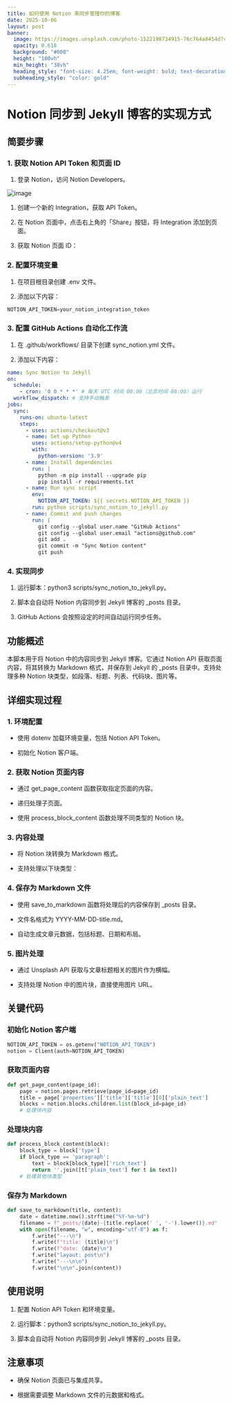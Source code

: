 ```yaml
---
title: 如何使用 Notion 来同步管理你的博客
date: 2025-10-06
layout: post
banner:
  image: https://images.unsplash.com/photo-1522198734915-76c764a8454d?crop=entropy&cs=tinysrgb&fit=max&fm=jpg&ixid=M3w2OTIwMzJ8MHwxfHJhbmRvbXx8fHx8fHx8fDE3NTk3NjA0NTl8&ixlib=rb-4.1.0&q=80&w=1080
  opacity: 0.618
  background: "#000"
  height: "100vh"
  min_height: "38vh"
  heading_style: "font-size: 4.25em; font-weight: bold; text-decoration: underline"
  subheading_style: "color: gold"
---
```


# Notion 同步到 Jekyll 博客的实现方式

## 简要步骤

### 1. 获取 Notion API Token 和页面 ID

1. 登录 Notion，访问 Notion Developers。

![image](https://prod-files-secure.s3.us-west-2.amazonaws.com/a7a0cc5a-89b9-4cda-8686-1fba0ca52f40/d19c1afe-dea5-4312-9333-786b0ba83054/image.png?X-Amz-Algorithm=AWS4-HMAC-SHA256&X-Amz-Content-Sha256=UNSIGNED-PAYLOAD&X-Amz-Credential=ASIAZI2LB4662T5JTZ35%2F20251006%2Fus-west-2%2Fs3%2Faws4_request&X-Amz-Date=20251006T142059Z&X-Amz-Expires=3600&X-Amz-Security-Token=IQoJb3JpZ2luX2VjEPP%2F%2F%2F%2F%2F%2F%2F%2F%2F%2FwEaCXVzLXdlc3QtMiJHMEUCIQDZK6LRw06LaBEU%2FLd2GXm2M6r%2B7s5oeglHknzHZWgTdgIgTYQQsuZt9nCglCdnDwI41dKvzOom87N8nhuNrm%2Fqd3AqiAQIjP%2F%2F%2F%2F%2F%2F%2F%2F%2F%2FARAAGgw2Mzc0MjMxODM4MDUiDM0o0WAjmC1xh%2BsZMCrcA86oVukaAQMAKgVnRjQ%2BECHB71ifqs5tHJ416m%2FTkIBJeit6mNTMuckfFW5LQwGqFaS1kuwc9nIG1wADJWS%2FQSDYB4wbr3PDfgjfIrQeRRUtHTDtPk5ha%2BzaXflnuuRdGYAVpB5XB40kgDUGXQVLyLU4T%2BjJj3CofPPHcTz%2B08BR%2F4EDQo81Hl0U%2FKgVDqSSqZlLMSR6Kt3b%2Bs9Ixxdbji04CoWfCmZM7WytENn6oRnGm6tiwG3%2B8NFwc%2Ba3kHkwUK6IAUl%2Fk8W7ZRJat%2BfsxaCZ6sC%2F5BzPJspuosZFip9nl8fs%2FuDSWA%2FGZnpzV7jfUXu3R9Zd3mBbtISvG%2FtyTq6g8axdnDIivPEtlPfmkEHDS2%2FsshU9HjBL5Y8mO8P7ondaEGieLwPNnoOfuREwrjqrBpLZErOIj5yj576BbvlqlMW1IzWz700%2F0cnvppSlNpkVydTUlKlpcwyaacmx8xt4lHJlqh%2BYuiIXehoPpfh8c628xXLeUQq3Rgb7jyCpsrl5IzRxFduhUOSEJM%2BjNvk9LAjBmmbc78Os72k2Os2xFjjt4ZYYcsIdmN02wpfBQf9E6NnwAsbLaVx63TtFMNPzuuqH5NQsBsb8hVvRSL19589ExmUeoyFgDqBgMJ%2FFjscGOqUBBJ8sQRkt4oK1GznPzb2IObiOOazBP74yWsqnROz%2F8ZtplO%2BZnnWe3fz1n8AtgSGiYKu9uJ410NsR8Y8T0LaMaarnDq1yW%2FPstP%2FbWhAcnRLQytlYSUtiiANTDSHUrqnAnXh68mmMkb2GhdcBga9AJs978G23RZInwEJIuQUjUFZZOAOweAGFS%2B2yoervXLJa0u47gofaRQTji3JX%2BQMxsxPha4sG&X-Amz-Signature=081b629dc51542bf6ce26c635355016612837dcb630b620404bed02a74cae5dd&X-Amz-SignedHeaders=host&x-amz-checksum-mode=ENABLED&x-id=GetObject)

1. 创建一个新的 Integration，获取 API Token。

1. 在 Notion 页面中，点击右上角的「Share」按钮，将 Integration 添加到页面。

1. 获取 Notion 页面 ID：


### 2. 配置环境变量

1. 在项目根目录创建 .env 文件。

1. 添加以下内容：

```javascript
NOTION_API_TOKEN=your_notion_integration_token
```

### 3. 配置 GitHub Actions 自动化工作流

1. 在 .github/workflows/ 目录下创建 sync_notion.yml 文件。

1. 添加以下内容：

```yaml
name: Sync Notion to Jekyll
on:
  schedule:
    - cron: '0 0 * * *' # 每天 UTC 时间 00:00（北京时间 08:00）运行
  workflow_dispatch: # 支持手动触发
jobs:
  sync:
    runs-on: ubuntu-latest
    steps:
      - uses: actions/checkout@v3
      - name: Set up Python
        uses: actions/setup-python@v4
        with:
          python-version: '3.9'
      - name: Install dependencies
        run: |
          python -m pip install --upgrade pip
          pip install -r requirements.txt
      - name: Run sync script
        env:
          NOTION_API_TOKEN: ${{ secrets.NOTION_API_TOKEN }}
        run: python scripts/sync_notion_to_jekyll.py
      - name: Commit and push changes
        run: |
          git config --global user.name "GitHub Actions"
          git config --global user.email "actions@github.com"
          git add .
          git commit -m "Sync Notion content"
          git push
```

### 4. 实现同步

1. 运行脚本：python3 scripts/sync_notion_to_jekyll.py。

1. 脚本会自动将 Notion 内容同步到 Jekyll 博客的 _posts 目录。

1. GitHub Actions 会按照设定的时间自动运行同步任务。

## 功能概述

本脚本用于将 Notion 中的内容同步到 Jekyll 博客。它通过 Notion API 获取页面内容，将其转换为 Markdown 格式，并保存到 Jekyll 的 _posts 目录中。支持处理多种 Notion 块类型，如段落、标题、列表、代码块、图片等。

## 详细实现过程

### 1. 环境配置

- 使用 dotenv 加载环境变量，包括 Notion API Token。

- 初始化 Notion 客户端。

### 2. 获取 Notion 页面内容

- 通过 get_page_content 函数获取指定页面的内容。

- 递归处理子页面。

- 使用 process_block_content 函数处理不同类型的 Notion 块。

### 3. 内容处理

- 将 Notion 块转换为 Markdown 格式。

- 支持处理以下块类型：


### 4. 保存为 Markdown 文件

- 使用 save_to_markdown 函数将处理后的内容保存到 _posts 目录。

- 文件名格式为 YYYY-MM-DD-title.md。

- 自动生成文章元数据，包括标题、日期和布局。

### 5. 图片处理

- 通过 Unsplash API 获取与文章标题相关的图片作为横幅。

- 支持处理 Notion 中的图片块，直接使用图片 URL。

## 关键代码

### 初始化 Notion 客户端

```python
NOTION_API_TOKEN = os.getenv("NOTION_API_TOKEN")
notion = Client(auth=NOTION_API_TOKEN)
```

### 获取页面内容

```python
def get_page_content(page_id):
    page = notion.pages.retrieve(page_id=page_id)
    title = page['properties']['title']['title'][0]['plain_text']
    blocks = notion.blocks.children.list(block_id=page_id)
    # 处理块内容
```

### 处理块内容

```python
def process_block_content(block):
    block_type = block['type']
    if block_type == 'paragraph':
        text = block[block_type]['rich_text']
        return ''.join([t['plain_text'] for t in text])
    # 处理其他块类型
```

### 保存为 Markdown

```python
def save_to_markdown(title, content):
    date = datetime.now().strftime("%Y-%m-%d")
    filename = f"_posts/{date}-{title.replace(' ', '-').lower()}.md"
    with open(filename, "w", encoding="utf-8") as f:
        f.write("---\n")
        f.write(f"title: {title}\n")
        f.write(f"date: {date}\n")
        f.write("layout: post\n")
        f.write("---\n\n")
        f.write("\n\n".join(content))
```

## 使用说明

1. 配置 Notion API Token 和环境变量。

1. 运行脚本：python3 scripts/sync_notion_to_jekyll.py。

1. 脚本会自动将 Notion 内容同步到 Jekyll 博客的 _posts 目录。

## 注意事项

- 确保 Notion 页面已与集成共享。

- 根据需要调整 Markdown 文件的元数据和格式。